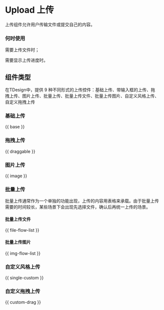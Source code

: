 # Upload 上传

上传组件允许用户传输文件或提交自己的内容。

### 何时使用

需要上传文件时；

需要显示上传进度时。

## 组件类型

在TDesign中，提供 9 种不同形式的上传控件：基础上传、带输入框的上传、拖拽上传、图片上传、批量上传、批量上传文件、批量上传图片、自定义风格上传、自定义拖拽上传

### 基础上传

{{ base }}

### 拖拽上传

{{ draggable }}

### 图片上传

{{ image }}

### 批量上传

批量上传通常作为一个单独的功能出现，上传的内容用表格来承载。由于批量上传需要的时间较长，某些场景下会出现先选择文件，确认后再统一上传的场景。

#### 批量上传文件

{{ file-flow-list }}

#### 批量上传图片

{{ img-flow-list }}

### 自定义风格上传

{{ single-custom }}

### 自定义拖拽上传

{{ custom-drag }}
